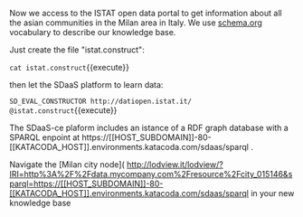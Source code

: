 Now we access to the ISTAT open data portal to get information about all the asian communities in the Milan area in Italy. We use [schema.org](http://schema.org) vocabulary to describe our knowledge base.

Just create the file "istat.construct":

`cat istat.construct`{{execute}}

then let the SDaaS platform to learn data:

`SD_EVAL_CONSTRUCTOR http://datiopen.istat.it/ @istat.construct`{{execute}}

The SDaaS-ce plaform includes an istance of a RDF graph database with a SPARQL enpoint at https://[[HOST_SUBDOMAIN]]-80-[[KATACODA_HOST]].environments.katacoda.com/sdaas/sparql . 

Navigate the [Milan city node](
http://lodview.it/lodview/?IRI=http%3A%2F%2Fdata.mycompany.com%2Fresource%2Fcity_015146&sparql=https://[[HOST_SUBDOMAIN]]-80-[[KATACODA_HOST]].environments.katacoda.com/sdaas/sparql in your new knowledge base
